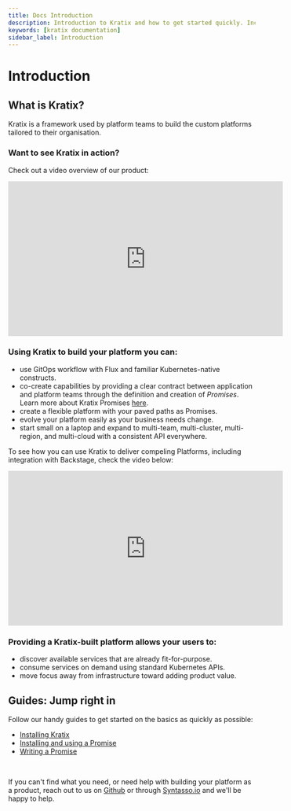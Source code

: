 ```yaml
---
title: Docs Introduction
description: Introduction to Kratix and how to get started quickly. Includes guides on how to read Kratix docs and pointers to other pages.
keywords: [kratix documentation]
sidebar_label: Introduction
---
```


# Introduction

## What is Kratix?
Kratix is a framework used by platform teams to build the custom platforms tailored to their organisation.

### Want to see Kratix in action?

Check out a video overview of our product:
<div style={{"text-align":"center"}}>
<iframe width="560" height="315" src="https://www.youtube.com/embed/ZZUD2NUCBJI" title="YouTube video player" frameborder="0" allow="accelerometer; autoplay; clipboard-write; encrypted-media; gyroscope; picture-in-picture" allowfullscreen></iframe>
</div>

### Using Kratix to build your platform you can:

* use GitOps workflow with Flux and familiar Kubernetes-native constructs.
* co-create capabilities by providing a clear contract between application and platform teams through the definition and creation of _Promises_. Learn more about Kratix Promises [here](./guides/writing-a-promise).
* create a flexible platform with your paved paths as Promises.
* evolve your platform easily as your business needs change.
* start small on a laptop and expand to multi-team, multi-cluster, multi-region, and multi-cloud with a consistent API everywhere.

To see how you can use Kratix to deliver compeling Platforms, including
integration with Backstage, check the video below:

<div style={{"text-align":"center"}}>
<iframe width="560" height="315" src="https://www.youtube.com/embed/gdMNS3V-ogo" title="YouTube video player" frameborder="0" allow="accelerometer; autoplay; clipboard-write; encrypted-media; gyroscope; picture-in-picture; web-share" allowfullscreen></iframe>
</div>

### Providing a Kratix-built platform allows your users to:

* discover available services that are already fit-for-purpose.
* consume services on demand using standard Kubernetes APIs.
* move focus away from infrastructure toward adding product value.
## Guides: Jump right in

Follow our handy guides to get started on the basics as quickly as possible:

* [Installing Kratix](../category/installing-kratix)
* [Installing and using a Promise](./guides/installing-a-promise)
* [Writing a Promise](./guides/writing-a-promise)

<br />

If you can't find what you need, or need help with building your platform as a product, reach out to us on [Github](https://github.com/syntasso/kratix/) or through [Syntasso.io](https://www.syntasso.io/contact-us) and we'll be happy to help.
